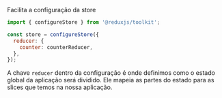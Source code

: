 Facilita a configuração da store

```js
import { configureStore } from '@reduxjs/toolkit';

const store = configureStore({
  reducer: {
    counter: counterReducer,
  },
});
```

A chave `reducer` dentro da configuração é onde definimos como o estado global da aplicação será dividido. Ele mapeia as partes do estado para as slices que temos na nossa aplicação.

